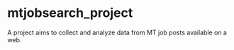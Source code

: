 # mtjobsearch_project
A project aims to collect and analyze data from MT job posts available on a web.
